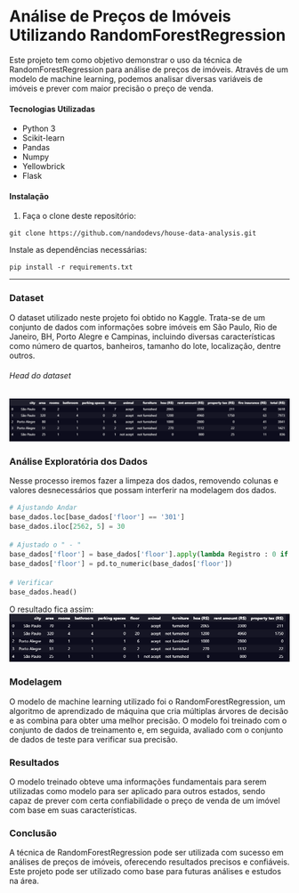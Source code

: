 # Análise de Preços de Imóveis Utilizando RandomForestRegression

Este projeto tem como objetivo demonstrar o uso da técnica de RandomForestRegression para análise de preços de imóveis. Através de um modelo de machine learning, podemos analisar diversas variáveis de imóveis e prever com maior precisão o preço de venda.

#### Tecnologias Utilizadas
* Python 3
* Scikit-learn
* Pandas
* Numpy
* Yellowbrick
* Flask

####  Instalação
1. Faça o clone deste repositório:

```
git clone https://github.com/nandodevs/house-data-analysis.git
```
Instale as dependências necessárias:

```
pip install -r requirements.txt
```
--------------------------------------------------
### Dataset
O dataset utilizado neste projeto foi obtido no Kaggle. Trata-se de um conjunto de dados com informações sobre imóveis em São Paulo, Rio de Janeiro, BH, Porto Alegre e Campinas, incluindo diversas características como número de quartos, banheiros, tamanho do lote, localização, dentre outros.

###### Head do dataset
[![head](imgs\img1.PNG "head")](\imgs\img1.PNG "head")

### Análise Exploratória dos Dados
Nesse processo iremos fazer a limpeza dos dados, removendo colunas e valores desnecessários que possam interferir na modelagem dos dados.

```python
# Ajustando Andar
base_dados.loc[base_dados['floor'] == '301']
base_dados.iloc[2562, 5] = 30

# Ajustado o " - "
base_dados['floor'] = base_dados['floor'].apply(lambda Registro : 0 if Registro == '-' else Registro) # Se tiver - substitui por 0
base_dados['floor'] = pd.to_numeric(base_dados['floor'])

# Verificar
base_dados.head()

```
O resultado fica assim:
[![head](imgs\eda1.PNG "eda")](\imgs\eda1.PNG "eda")

### Modelagem
O modelo de machine learning utilizado foi o RandomForestRegression, um algoritmo de aprendizado de máquina que cria múltiplas árvores de decisão e as combina para obter uma melhor precisão. O modelo foi treinado com o conjunto de dados de treinamento e, em seguida, avaliado com o conjunto de dados de teste para verificar sua precisão.



### Resultados
O modelo treinado obteve uma informações fundamentais para serem utilizadas como modelo para ser aplicado para outros estados, sendo capaz de prever com certa confiabilidade o preço de venda de um imóvel com base em suas características.

### Conclusão
A técnica de RandomForestRegression pode ser utilizada com sucesso em análises de preços de imóveis, oferecendo resultados precisos e confiáveis. Este projeto pode ser utilizado como base para futuras análises e estudos na área.




